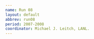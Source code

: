 ```yaml
---
name: Run 08
layout: default
abbrev: run08
period: 2007-2008
coordinator: Michael J. Leitch, LANL.
---
```

